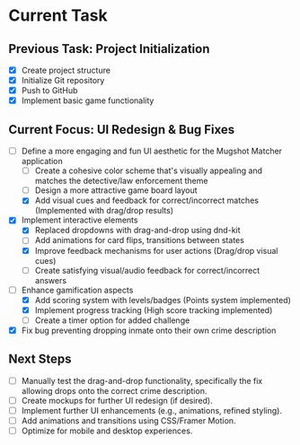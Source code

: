 # Current Task

## Previous Task: Project Initialization
- [x] Create project structure
- [x] Initialize Git repository
- [x] Push to GitHub
- [x] Implement basic game functionality

## Current Focus: UI Redesign & Bug Fixes
- [ ] Define a more engaging and fun UI aesthetic for the Mugshot Matcher application
  - [ ] Create a cohesive color scheme that's visually appealing and matches the detective/law enforcement theme
  - [ ] Design a more attractive game board layout
  - [x] Add visual cues and feedback for correct/incorrect matches (Implemented with drag/drop results)
- [x] Implement interactive elements
  - [x] Replaced dropdowns with drag-and-drop using dnd-kit
  - [ ] Add animations for card flips, transitions between states
  - [x] Improve feedback mechanisms for user actions (Drag/drop visual cues)
  - [ ] Create satisfying visual/audio feedback for correct/incorrect answers
- [ ] Enhance gamification aspects
  - [x] Add scoring system with levels/badges (Points system implemented)
  - [x] Implement progress tracking (High score tracking implemented)
  - [ ] Create a timer option for added challenge
- [x] Fix bug preventing dropping inmate onto their own crime description

## Next Steps
- [ ] Manually test the drag-and-drop functionality, specifically the fix allowing drops onto the correct crime description.
- [ ] Create mockups for further UI redesign (if desired).
- [ ] Implement further UI enhancements (e.g., animations, refined styling).
- [ ] Add animations and transitions using CSS/Framer Motion.
- [ ] Optimize for mobile and desktop experiences.
